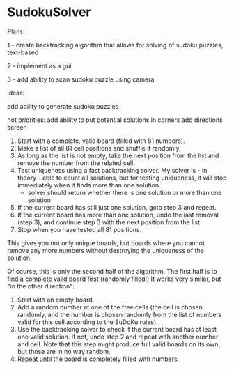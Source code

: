 # SudokuSolver

Plans:

1 - create backtracking algorithm that allows for solving of sudoku puzzles, text-based

2 - implement as a gui

3 - add ability to scan sudoku puzzle using camera

ideas:

add ability to generate sudoku puzzles

not priorities:
add ability to put potential solutions in corners
add directions screen


1. Start with a complete, valid board (filled with 81 numbers).
2. Make a list of all 81 cell positions and shuffle it randomly.
3. As long as the list is not empty, take the next position from the list and remove the number from the related cell.
4. Test uniqueness using a fast backtracking solver. My solver is - in theory - able to count all solutions, but for testing uniqueness, it will stop immediately when it finds more than one solution.
    - solver should return whether there is one solution or more than one solution
5. If the current board has still just one solution, goto step 3 and repeat.
6. If the current board has more than one solution, undo the last removal (step 3), and continue step 3 with the next position from the list
7. Stop when you have tested all 81 positions.

This gives you not only unique boards, but boards where you cannot remove any more numbers without destroying the uniqueness of the solution.

Of course, this is only the second half of the algorithm. The first half is to find a complete valid board first (randomly filled!) It works very similar, but "in the other direction":

1. Start with an empty board.
2. Add a random number at one of the free cells (the cell is chosen randomly, and the number is chosen randomly from the list of numbers valid for this cell according to the SuDoKu rules).
3. Use the backtracking solver to check if the current board has at least one valid solution. If not, undo step 2 and repeat with another number and cell. Note that this step might produce full valid boards on its own, but those are in no way random.
4. Repeat until the board is completely filled with numbers.